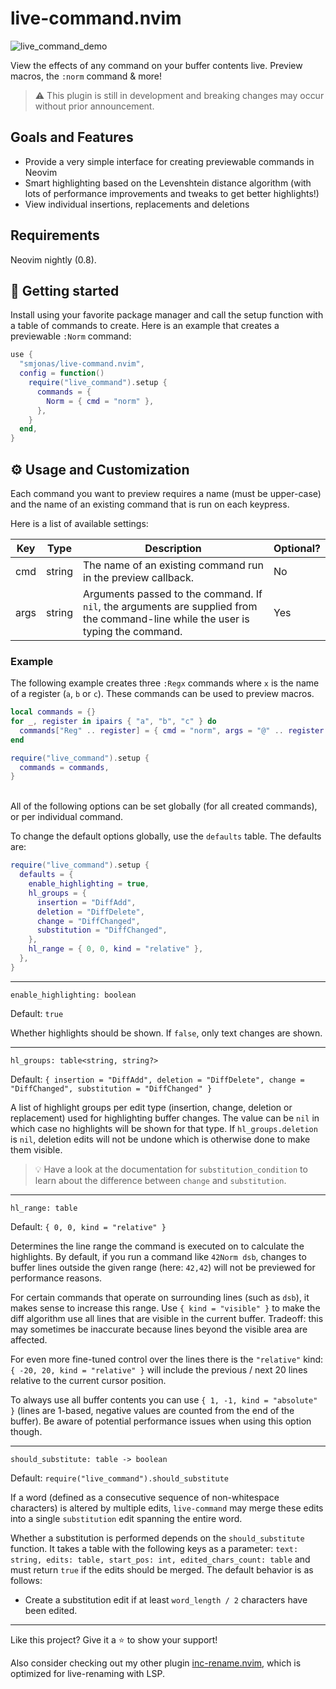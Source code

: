 # live-command.nvim

![live_command_demo](https://user-images.githubusercontent.com/40792180/179546128-ad49096e-7301-4929-9b24-2b08996bdff2.gif)

View the effects of any command on your buffer contents live. Preview macros, the `:norm` command & more!

> :warning: This plugin is still in development and breaking changes may occur without prior announcement.

## Goals and Features
- Provide a very simple interface for creating previewable commands in Neovim
- Smart highlighting based on the Levenshtein distance algorithm (with lots of performance
  improvements and tweaks to get better highlights!)
- View individual insertions, replacements and deletions

## Requirements
Neovim nightly (0.8).

## :rocket: Getting started
Install using your favorite package manager and call the setup function with a table of
commands to create. Here is an example that creates a previewable `:Norm` command:
```lua
use {
  "smjonas/live-command.nvim",
  config = function()
    require("live_command").setup {
      commands = {
        Norm = { cmd = "norm" },
      },
    }
  end,
}
```

## :gear: Usage and Customization
Each command you want to preview requires a name (must be upper-case) and the name of
an existing command that is run on each keypress.

Here is a list of available settings:

| Key         | Type     | Description                                                                                                                                | Optional? |
| ----------- | -------- | ------------------------------------------------------------------------------------------------------------------------------------------ | --------- |
| cmd         | string   | The name of an existing command run in the preview callback.                                                                               | No        |
| args        | string   | Arguments passed to the command. If `nil`, the arguments are supplied from the command-line while the user is typing the command.   | Yes       |

### Example
The following example creates three `:Regx` commands where `x` is the name of a register (`a`, `b` or `c`).
These commands can be used to preview macros.
```lua
local commands = {}
for _, register in ipairs { "a", "b", "c" } do
  commands["Reg" .. register] = { cmd = "norm", args = "@" .. register }
end

require("live_command").setup {
  commands = commands,
}
```
\
All of the following options can be set globally (for all created commands), or per individual command.

To change the default options globally, use the `defaults` table. The defaults are:

```lua
require("live_command").setup {
  defaults = {
    enable_highlighting = true,
    hl_groups = {
      insertion = "DiffAdd",
      deletion = "DiffDelete",
      change = "DiffChanged",
      substitution = "DiffChanged",
    },
    hl_range = { 0, 0, kind = "relative" },
  },
}
```

---

`enable_highlighting: boolean`

Default: `true`

Whether highlights should be shown. If `false`, only text changes are shown.

---

`hl_groups: table<string, string?>`

Default: `{ insertion = "DiffAdd", deletion = "DiffDelete", change = "DiffChanged", substitution = "DiffChanged" }`

A list of highlight groups per edit type (insertion, change, deletion or replacement) used for highlighting buffer changes.
The value can be `nil` in which case no highlights will be shown for that type. If `hl_groups.deletion` is `nil`,
deletion edits will not be undone which is otherwise done to make them visible.

> :bulb: Have a look at the documentation for `substitution_condition` to learn about the difference between `change` and `substitution`.

---

`hl_range: table`

Default: `{ 0, 0, kind = "relative" }`

Determines the line range the command is executed on to calculate the highlights.
By default, if you run a command like `42Norm dsb`, changes to buffer lines outside the
given range (here: `42,42`) will not be previewed for performance reasons.

For certain commands that operate on surrounding lines (such as `dsb`),
it makes sense to increase this range. Use `{ kind = "visible" }` to make the diff
algorithm use all lines that are visible in the current buffer. Tradeoff: this may sometimes be inaccurate
because lines beyond the visible area are affected.

For even more fine-tuned control over the lines there is the `"relative"` kind:
`{ -20, 20, kind = "relative" }` will include the previous / next 20 lines relative to the current
cursor position.

To always use all buffer contents you can use `{ 1, -1, kind = "absolute" }`
(lines are 1-based, negative values are counted from the end of the buffer).
Be aware of potential performance issues when using this option though.

---

`should_substitute: table -> boolean`

Default: `require("live_command").should_substitute`

If a word (defined as a consecutive sequence of non-whitespace characters) is altered by multiple edits,
`live-command` may merge these edits into a single `substitution` edit spanning the entire word.

Whether a substitution is performed depends on the `should_substitute` function. It takes a table with the following keys as a parameter:
`text: string, edits: table, start_pos: int, edited_chars_count: table` and must return `true` if the edits should be merged.
The default behavior is as follows:
- Create a substitution edit if at least `word_length / 2` characters have been edited.

---

Like this project? Give it a :star: to show your support!

Also consider checking out my other plugin [inc-rename.nvim](https://github.com/smjonas/inc-rename.nvim),
which is optimized for live-renaming with LSP.
